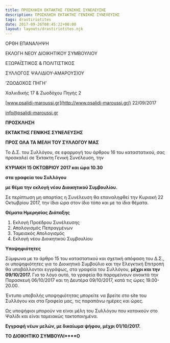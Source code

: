 ```yaml
---
title: ΠΡΟΣΚΛΗΣΗ ΕΚΤΑΚΤΗΣ ΓΕΝΙΚΗΣ ΣΥΝΕΛΕΥΣΗΣ
description: ΠΡΟΣΚΛΗΣΗ ΕΚΤΑΚΤΗΣ ΓΕΝΙΚΗΣ ΣΥΝΕΛΕΥΣΗΣ
tags: drastiriotites
date: 2017-09-26T08:45:22+00:00
layout: layouts/drastiriotites.njk
---
```

ΟΡΘΗ ΕΠΑΝΑΛΗΨΗ

ΕΚΛΟΓΗ ΝΕΟΥ ΔΙΟΙΚΗΤΙΚΟΥ ΣΥΜΒΟΥΛΙΟΥ
<!-- excerpt -->
ΕΞΩΡΑΪΣΤΙΚΟΣ &amp; ΠΟΛΙΤΙΣΤΙΚΟΣ

ΣΥΛΛΟΓΟΣ ΨΑΛΙΔΙΟΥ-ΑΜΑΡΟΥΣΙΟΥ

‘ΖΩΟΔΟΧΟΣ ΠΗΓΗ’

Χαλκιδικής 17 &amp; Ζωοδόχου Πηγής 2

[www.psalidi-maroussi.gr](http://www.psalidi-maroussi.gr/) 22/09/2017

info@psalidi-maroussi.gr

**ΠΡΟΣΚΛΗΣΗ**

**ΕΚΤΑΚΤΗΣ ΓΕΝΙΚΗΣ ΣΥΝΕΛΕΥΣΗΣ**

 **ΠΡΟΣ ΟΛΑ ΤΑ ΜΕΛΗ ΤΟΥ ΣΥΛΛΟΓΟΥ ΜΑΣ**

Το Δ.Σ. του Συλλόγου, σε εφαρμογή του άρθρου 16 του καταστατικού, σας προσκαλεί σε Έκτακτη Γενική Συνέλευση, την

**ΚΥΡΙΑΚΗ 15 ΟΚΤΩΒΡΙΟΥ 2017 και ώρα 10.30**

**στα γραφεία του Συλλόγου**

**με θέμα την εκλογή νέου Διοικητικού Συμβουλίου.**

Σε περίπτωση μη απαρτίας η Συνέλευση θα επαναληφθεί την Κυριακή 22 Οκτωβρίου 2017, την ίδια ώρα στον ίδιο τόπο και με τα ίδια θέματα.

 **Θέματα Ημερησίας Διάταξης**

1. Εκλογή Προέδρου Συνέλευσης
2. Απολογισμός Πεπραγμένων
3. Ταμειακός Απολογισμός
4. Εκλογή νέου Διοικητικού Συμβουλίου

 **Υποψηφιότητες**

Σύμφωνα με το άρθρο 15 του καταστατικού και σχετική απόφαση του Δ.Σ., οι υποψηφιότητες για το Διοικητικό Συμβούλιο και την Ελεγκτική Επιτροπή θα υποβάλλονται εγγράφως, στα γραφεία του Συλλόγου, **μέχρι και την 09/10/2017.** Για το λόγο αυτό, τα γραφεία θα παραμείνουν ανοικτά την Παρασκευή 06/10/2017 και τη Δευτέρα 09/10/2017, κατά τις ώρες 19.00-20.00.

Έντυπο υποβολής υποψηφιότητας μπορείτε να βρείτε στο site του Συλλόγου και στα Γραφεία μας, τις παραπάνω ημέρες και ώρες.

Ως υποψήφιοι μπορούν να είναι μέλη του Συλλόγου που κατοικούν στο Ψαλίδι και είναι ταμειακώς τακτοποιημένα.

**Εγγραφή νέων μελών, με δικαίωμα ψήφου, μέχρι 01/10/2017.**

 **ΤΟ ΔΙΟΙΚΗΤΙΚΟ ΣΥΜΒΟΥΛΙ****O**
